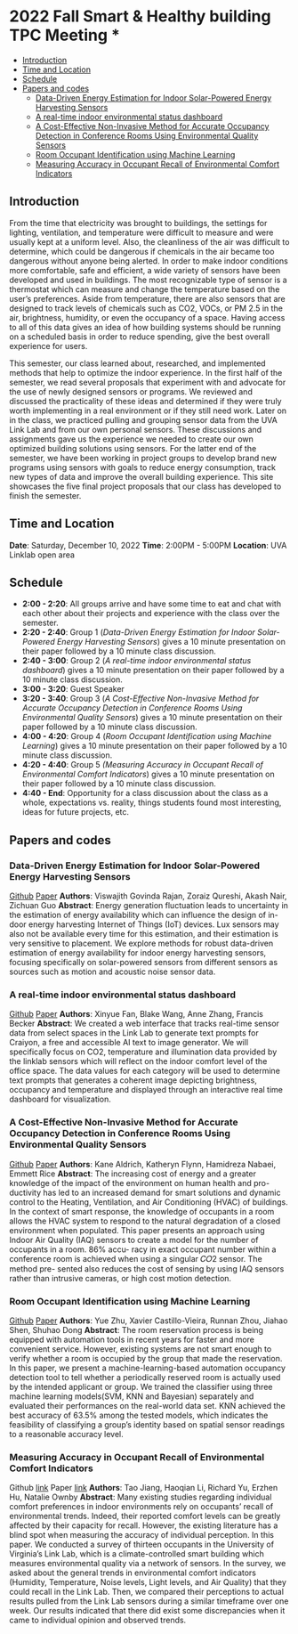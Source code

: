 # 2022 Fall Smart & Healthy building TPC Meeting *

- [Introduction](#introduction)
- [Time and Location](#time-and-location)
- [Schedule](#schedule)
- [Papers and codes](#papers-and-codes)
  * [Data-Driven Energy Estimation for Indoor Solar-Powered Energy Harvesting Sensors](#data-driven-energy-estimation-for-indoor-solar-powered-energy-harvesting-sensors)
  * [A real-time indoor environmental status dashboard](#a-real-time-indoor-environmental-status-dashboard)
  * [A Cost-Effective Non-Invasive Method for Accurate Occupancy Detection in Conference Rooms Using Environmental Quality Sensors](#a-cost-effective-non-invasive-method-for-accurate-occupancy-detection-in-conference-rooms-using-environmental-quality-sensors)
  * [Room Occupant Identification using Machine Learning](#room-occupant-identification-using-machine-learning)
  * [Measuring Accuracy in Occupant Recall of Environmental Comfort Indicators](#measuring-accuracy-in-occupant-recall-of-environmental-comfort-indicators)

## Introduction
From the time that electricity was brought to buildings, the settings for lighting, ventilation, and temperature were difficult to measure and were usually kept at a uniform level. Also, the cleanliness of the air was difficult to determine, which could be dangerous if chemicals in the air became too dangerous without anyone being alerted. In order to make indoor conditions more comfortable, safe and efficient, a wide variety of sensors have been developed and used in buildings. The most recognizable type of sensor is a thermostat which can measure and change the temperature based on the user’s preferences. Aside from temperature, there are also sensors that are designed to track levels of chemicals such as CO2, VOCs, or PM 2.5 in the air, brightness, humidity, or even the occupancy of a space. Having access to all of this data gives an idea of how building systems should be running on a scheduled basis in order to reduce spending, give the best overall experience for users.

This semester, our class learned about, researched, and implemented methods that help to optimize the indoor experience. In the first half of the semester, we read several proposals that experiment with and advocate for the use of newly designed sensors or programs. We reviewed and discussed the practicality of these ideas and determined if they were truly worth implementing in a real environment or if they still need work. Later on in the class, we practiced pulling and grouping sensor data from the UVA Link Lab and from our own personal sensors. These discussions and assignments gave us the experience we needed to create our own optimized building solutions using sensors. For the latter end of the semester, we have been working in project groups to develop brand new programs using sensors with goals to reduce energy consumption, track new types of data and improve the overall building experience. This site showcases the five final project proposals that our class has developed to finish the semester.

## Time and Location
 **Date**: Saturday, December 10, 2022
**Time**: 2:00PM - 5:00PM
**Location**: UVA Linklab open area

## Schedule

- **2:00 - 2:20**:
All groups arrive and have some time to eat and chat with each other about their projects and experience with the class over the semester. 
- **2:20 - 2:40**:
Group 1 (*Data-Driven Energy Estimation for Indoor Solar-Powered Energy Harvesting Sensors*) gives a 10 minute presentation on their paper followed by a 10 minute class discussion.
- **2:40 - 3:00**:
Group 2 (*A real-time indoor environmental status dashboard*) gives a 10 minute presentation on their paper followed by a 10 minute class discussion.
- **3:00 - 3:20**:
Guest Speaker
- **3:20 - 3:40**:
Group 3 (*A Cost-Effective Non-Invasive Method for Accurate Occupancy Detection in Conference Rooms Using Environmental Quality Sensors*) gives a 10 minute presentation on their paper followed by a 10 minute class discussion.
- **4:00 - 4:20**:
Group 4 (*Room Occupant Identification using Machine Learning*) gives a 10 minute presentation on their paper followed by a 10 minute class discussion.
- **4:20 - 4:40**:
Group 5 *(Measuring Accuracy in Occupant Recall of Environmental Comfort Indicators*) gives a 10 minute presentation on their paper followed by a 10 minute class discussion.
- **4:40 - End**:
Opportunity for a class discussion about the class as a whole, expectations vs. reality, things students found most interesting, ideas for future projects, etc. 


## Papers and codes
### Data-Driven Energy Estimation for Indoor Solar-Powered Energy Harvesting Sensors
[Github](https://github.com/viswajith-g/Data-Driven-Energy-Estimation-for-Indoor-Solar-Powered-Energy-Harvesting-Sensors)
 [Paper](https://drive.google.com/file/d/1O9KsrmuXDvobtZ76O8dullRSnuPDG0jB/view?usp=share_link)
**Authors**: Viswajith Govinda Rajan, Zoraiz Qureshi, Akash Nair, Zichuan Guo
**Abstract**: Energy generation fluctuation leads to uncertainty in the estimation of energy availability which can influence the design of in-door energy harvesting Internet of Things (IoT) devices. Lux sensors may also not be available every time for this estimation, and their estimation is very sensitive to placement. We explore methods for robust data-driven estimation of energy availability for indoor energy harvesting sensors, focusing specifically on solar-powered sensors from different sensors as sources such as motion and acoustic noise sensor data.  

### A real-time indoor environmental status dashboard
[Github](https://github.com/12-plus-1/ieq_dashboard) 
[Paper](https://drive.google.com/file/d/1CPtUY79hvp_KAKulfEddXntqV00pTxXF/view?usp=share_link)
**Authors**: Xinyue Fan, Blake Wang, Anne Zhang, Francis Becker
**Abstract**: We created a web interface that tracks real-time sensor data from select spaces in the Link Lab to generate text prompts for Craiyon, a free and accessible AI text to image generator. We will specifically focus on CO2, temperature and illumination data provided by the linklab sensors which will reflect on the indoor comfort level of the office space. The data values for each category will be used to determine text prompts that generates a coherent image depicting brightness, occupancy and temperature and displayed through an interactive real time dashboard for visualization.

### A Cost-Effective Non-Invasive Method for Accurate Occupancy Detection in Conference Rooms Using Environmental Quality Sensors
[Github]()
[Paper](https://drive.google.com/file/d/1WCO3tWpM7XH3Z6oL7SdGTq-0qO0omhVf/view?usp=share_link) 
**Authors**: Kane Aldrich, Katheryn Flynn, Hamidreza Nabaei, Emmett Rice
**Abstract**: The increasing cost of energy and a greater knowledge of the impact of the environment on human health and pro- ductivity has led to an increased demand for smart solutions and dynamic control to the Heating, Ventilation, and Air Conditioning (HVAC) of buildings. In the context of smart response, the knowledge of occupants in a room allows the HVAC system to respond to the natural degradation of a closed environment when populated. This paper presents an approach using Indoor Air Quality (IAQ) sensors to create a model for the number of occupants in a room. 86% accu- racy in exact occupant number within a conference room is achieved when using a singular 𝐶𝑂2 sensor. The method pre- sented also reduces the cost of sensing by using IAQ sensors rather than intrusive cameras, or high cost motion detection.  

### Room Occupant Identification using Machine Learning
[Github](https://github.com/rnzhou32/SHB-Project) 
[Paper](https://drive.google.com/file/d/1AMfQdLBpTrx0bSzOMcM08Mm8PRJbGT8w/view?usp=share_link) 
**Authors**: Yue Zhu, Xavier Castillo-Vieira, Runnan Zhou, Jiahao Shen, Shuhao Dong
**Abstract**: The room reservation process is being equipped with automation tools in recent years for faster and more convenient service. However, existing systems are not smart enough to verify whether a room is occupied by the group that made the reservation. In this paper, we present a machine-learning-based automation occupancy detection tool to tell whether a periodically reserved room is actually used by the intended applicant or group. We trained the classifier using three machine learning models(SVM, KNN and Bayesian) separately and evaluated their performances on the real-world data set. KNN achieved the best accuracy of 63.5\% among the tested models, which indicates the feasibility of classifying a group’s identity based on spatial sensor readings to a reasonable accuracy level. 

### Measuring Accuracy in Occupant Recall of Environmental Comfort Indicators
Github [link]() 
Paper [link](https://drive.google.com/drive/folders/1H_5zK7ed6w3gr6vkEWPZE9FmYd0Dckxt) 
**Authors**: Tao Jiang, Haoqian Li, Richard Yu, Erzhen Hu, Natalie Ownby
**Abstract**: Many existing studies regarding individual comfort preferences in indoor environments rely on occupants’ recall of environmental trends. Indeed, their reported comfort levels can be greatly affected by their capacity for recall. However, the existing literature has a blind spot when measuring the accuracy of individual perception. In this paper. We conducted a survey of thirteen occupants in the University of Virginia’s Link Lab, which is a climate-controlled smart building which measures environmental quality via a network of sensors. In the survey, we asked about the general trends in environmental comfort indicators (Humidity, Temperature, Noise levels, Light levels, and Air Quality) that they could recall in the Link Lab. Then, we compared their perceptions to actual results pulled from the Link Lab sensors during a similar timeframe over one week. Our results indicated that there did exist some discrepancies when it came to individual opinion and observed trends. 


